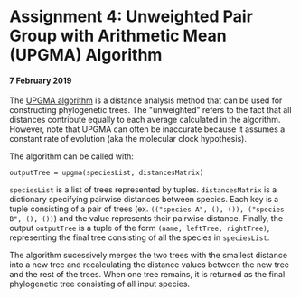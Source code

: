 # Assignment 4: Unweighted Pair Group with Arithmetic Mean (UPGMA) Algorithm

#### 7 February 2019
 
The [UPGMA algorithm](https://www.sequentix.de/gelquest/help/upgma_method.htm) is a distance analysis method that can be used for constructing phylogenetic trees. The "unweighted" refers to the fact that all distances contribute equally to each average calculated in the algorithm. However, note that UPGMA can often be inaccurate because it assumes a constant rate of evolution (aka the molecular clock hypothesis).

The algorithm can be called with:

`outputTree = upgma(speciesList, distancesMatrix)`

`speciesList` is a list of trees represented by tuples. `distancesMatrix` is a dictionary specifying pairwise distances between species. Each key is a tuple consisting of a pair of trees (ex. `(("species A", (), ()), ("species B", (), ())`) and the value represents their pairwise distance. Finally, the output `outputTree` is a tuple of the form `(name, leftTree, rightTree)`, representing the final tree consisting of all the species in `speciesList`. 

The algorithm sucessively merges the two trees with the smallest distance into a new tree and recalculating the distance values between the new tree and the rest of the trees. When one tree remains, it is returned as the final phylogenetic tree consisting of all input species.
